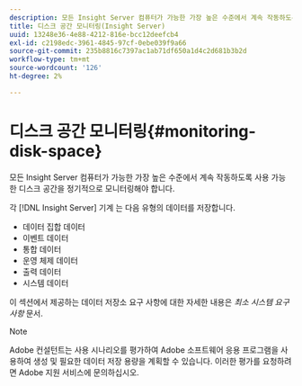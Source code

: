 ```yaml
---
description: 모든 Insight Server 컴퓨터가 가능한 가장 높은 수준에서 계속 작동하도록 사용 가능한 디스크 공간을 정기적으로 모니터링해야 합니다.
title: 디스크 공간 모니터링(Insight Server)
uuid: 13248e36-4e88-4212-816e-bcc12deefcb4
exl-id: c2198edc-3961-4845-97cf-0ebe039f9a66
source-git-commit: 235b8816c7397ac1ab71df650a1d4c2d681b3b2d
workflow-type: tm+mt
source-wordcount: '126'
ht-degree: 2%

---
```


# 디스크 공간 모니터링{#monitoring-disk-space}

모든 Insight Server 컴퓨터가 가능한 가장 높은 수준에서 계속 작동하도록 사용 가능한 디스크 공간을 정기적으로 모니터링해야 합니다.

각 [!DNL Insight Server] 기계 는 다음 유형의 데이터를 저장합니다.

* 데이터 집합 데이터
* 이벤트 데이터
* 통합 데이터
* 운영 체제 데이터
* 출력 데이터
* 시스템 데이터

이 섹션에서 제공하는 데이터 저장소 요구 사항에 대한 자세한 내용은 *최소 시스템 요구 사항* 문서.

>[!NOTE]
>
>Adobe 컨설턴트는 사용 시나리오를 평가하여 Adobe 소프트웨어 응용 프로그램을 사용하여 생성 및 필요한 데이터 저장 용량을 계획할 수 있습니다. 이러한 평가를 요청하려면 Adobe 지원 서비스에 문의하십시오.
